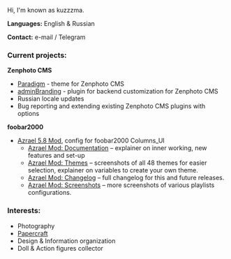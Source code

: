 Hi, 
I'm known as kuzzzma.

**Languages:** English & Russian

**Contact:** e-mail / Telegram

### Current projects: 
**Zenphoto CMS**
- [Paradigm](https://www.blog.private-universe.net/web-and-tech/zenphoto-theme-paradigm/) - theme for Zenphoto CMS
- [adminBranding](https://github.com/kuz-z-zma/adminBranding) - plugin for backend customization for Zenphoto CMS
- Russian locale updates
- Bug reporting and extending existing Zenphoto CMS plugins with options

**foobar2000**
- [Azrael 5.8 Mod](https://www.blog.private-universe.net/music/foobar2000-azrael-mod/), config for foobar2000 Columns_UI
  - [Azrael Mod: Documentation](https://www.blog.private-universe.net/music/foobar2000-azrael-mod/azrael-mod-documentation/) – explainer on inner working, new features and set-up
  - [Azrael Mod: Themes](https://www.blog.private-universe.net/music/foobar2000-azrael-mod/azrael-mod-themes/) – screenshots of all 48 themes for easier selection, explainer on variables to create your own theme.
  - [Azrael Mod: Changelog](https://www.blog.private-universe.net/music/foobar2000-azrael-mod/azrael-mod-changelog/) – full changelog for this and future releases.
  - [Azrael Mod: Screenshots](https://www.blog.private-universe.net/music/foobar2000-azrael-mod/azrael-mod-screenshots/) – more screenshots of various playlists configurations.

### Interests:
- Photography
- [Papercraft](https://www.blog.private-universe.net/papercraft/)
- Design & Information organization
- Doll & Action figures collector
  
<!-- 🌱 I’m currently learning ...
- 👯 I’m looking to collaborate on ...
- 🤔 I’m looking for help with ...
- 💬 Ask me about ...
- 📫 How to reach me: ...
- 😄 Pronouns: ...
- ⚡ Fun fact: ...
-->

